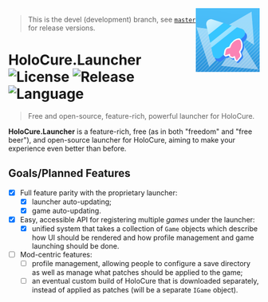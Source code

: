<img src="assets/logo_rocket.png" align="right" width="128" height="128" />

> This is the devel (development) branch, see [`master`](https://github.com/steviegt6/holocure-launcher/tree/master) for release versions.

# HoloCure.Launcher ![License](https://img.shields.io/github/license/steviegt6/holocure-launcher?style=flat-square) ![Release](https://img.shields.io/github/v/release/steviegt6/holocure-launcher?style=flat-square) ![Language](https://img.shields.io/badge/language-c%23-green?style=flat-square)

> Free and open-source, feature-rich, powerful launcher for HoloCure.

**HoloCure.Launcher** is a feature-rich, free (as in both "freedom" and "free beer"), and open-source launcher for HoloCure, aiming to make your experience even better than before.

## Goals/Planned Features

* [x] Full feature parity with the proprietary launcher:
  * [x] launcher auto-updating;
  * [x] game auto-updating.
* [x] Easy, accessible API for registering multiple *games* under the launcher:
  * [x] unified system that takes a collection of `Game` objects which describe how UI should be rendered and how profile management and game launching should be done.
* [ ] Mod-centric features:
  * [ ] profile management, allowing people to configure a save directory as well as manage what patches should be applied to the game;
  * [ ] an eventual custom build of HoloCure that is downloaded separately, instead of applied as patches (will be a separate `IGame` object).
